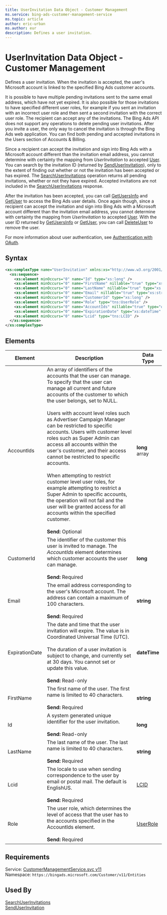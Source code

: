 ```yaml
---
title: UserInvitation Data Object - Customer Management
ms.service: bing-ads-customer-management-service
ms.topic: article
author: eric-urban
ms.author: eur
description: Defines a user invitation.
---
```

# UserInvitation Data Object - Customer Management
Defines a user invitation. When the invitation is accepted, the user's Microsoft account is linked to the specified Bing Ads customer accounts.

It is possible to have multiple pending invitations sent to the same email address, which have not yet expired. It is also possible for those invitations to have specified different user roles, for example if you sent an invitation with an incorrect user role and then sent a second invitation with the correct user role. The recipient can accept any of the invitations. The Bing Ads API does not support any operations to delete pending user invitations. After you invite a user, the only way to cancel the invitation is through the Bing Ads web application. You can find both pending and accepted invitations in the Users section of Accounts & Billing.

Since a recipient can accept the invitation and sign into Bing Ads with a Microsoft account different than the invitation email address, you cannot determine with certainty the mapping from *UserInvitation* to accepted [User](../customer-management-service/user.md). You can search by the invitation ID (returned by [SendUserInvitation](../customer-management-service/senduserinvitation.md)), only to the extent of finding out whether or not the invitation has been accepted or has expired. The [SearchUserInvitations](../customer-management-service/searchuserinvitations.md) operation returns all pending invitations, whether or not they have expired. Accepted invitations are not included in the [SearchUserInvitations](../customer-management-service/searchuserinvitations.md) response.  

After the invitation has been accepted, you can call [GetUsersInfo](../customer-management-service/getusersinfo.md) and [GetUser](../customer-management-service/getuser.md) to access the Bing Ads user details. Once again though, since a recipient can accept the invitation and sign into Bing Ads with a Microsoft account different than the invitation email address, you cannot determine with certainty the mapping from *UserInvitation* to accepted [User](../customer-management-service/user.md). With the user ID returned by [GetUsersInfo](../customer-management-service/getusersinfo.md) or [GetUser](../customer-management-service/getuser.md), you can call [DeleteUser](../customer-management-service/deleteuser.md) to remove the user.

For more information about user authentication, see [Authentication with OAuth](~/guides/authentication-oauth.md).

## Syntax
```xml
<xs:complexType name="UserInvitation" xmlns:xs="http://www.w3.org/2001/XMLSchema">
  <xs:sequence>
    <xs:element minOccurs="0" name="Id" type="xs:long" />
    <xs:element minOccurs="0" name="FirstName" nillable="true" type="xs:string" />
    <xs:element minOccurs="0" name="LastName" nillable="true" type="xs:string" />
    <xs:element minOccurs="0" name="Email" nillable="true" type="xs:string" />
    <xs:element minOccurs="0" name="CustomerId" type="xs:long" />
    <xs:element minOccurs="0" name="Role" type="tns:UserRole" />
    <xs:element minOccurs="0" name="AccountIds" nillable="true" type="q6:ArrayOflong" xmlns:q6="http://schemas.microsoft.com/2003/10/Serialization/Arrays" />
    <xs:element minOccurs="0" name="ExpirationDate" type="xs:dateTime" />
    <xs:element minOccurs="0" name="Lcid" type="tns:LCID" />
  </xs:sequence>
</xs:complexType>
```

## <a name="elements"></a>Elements

|Element|Description|Data Type|
|-----------|---------------|-------------|
|<a name="accountids"></a>AccountIds|An array of identifiers of the accounts that the user can manage. To specify that the user can manage all current and future accounts of the customer to which the user belongs, set to NULL.<br /><br />Users with account level roles such as Advertiser Campaign Manager can be restricted to specific accounts. Users with customer level roles such as Super Admin can access all accounts within the user's customer, and their access cannot be restricted to specific accounts.<br /><br /> When attempting to restrict customer level user roles, for example attempting to restrict a Super Admin to specific accounts, the operation will not fail and the user will be granted access for all accounts within the specified customer.<br/><br/>**Send:** Optional|**long** array|
|<a name="customerid"></a>CustomerId|The identifier of the customer this user is invited to manage. The *AccountIds* element determines which customer accounts the user can manage.<br/><br/>**Send:** Required|**long**|
|<a name="email"></a>Email|The email address corresponding to the user's Microsoft account. The address can contain a maximum of 100 characters.<br/><br/>**Send:** Required|**string**|
|<a name="expirationdate"></a>ExpirationDate|The date and time that the user invitation will expire. The value is in Coordinated Universal Time (UTC).<br /><br /> The duration of a user invitation is subject to change, and currently set at 30 days. You cannot set or update this value.<br/><br/>**Send:** Read-only|**dateTime**|
|<a name="firstname"></a>FirstName|The first name of the user. The first name is limited to 40 characters.<br/><br/>**Send:** Required|**string**|
|<a name="id"></a>Id|A system generated unique identifier for the user invitation.<br/><br/>**Send:** Read-only|**long**|
|<a name="lastname"></a>LastName|The last name of the user. The last name is limited to 40 characters.<br/><br/>**Send:** Required|**string**|
|<a name="lcid"></a>Lcid|The locale to use when sending correspondence to the user by email or postal mail. The default is EnglishUS.<br/><br/>**Send:** Required|[LCID](lcid.md)|
|<a name="role"></a>Role|The user role, which determines the level of access that the user has to the accounts specified in the AccountIds element.<br/><br/>**Send:** Required|[UserRole](userrole.md)|

## Requirements
Service: [CustomerManagementService.svc v11](https://clientcenter.api.bingads.microsoft.com/Api/CustomerManagement/v11/CustomerManagementService.svc)  
Namespace: ```https://bingads.microsoft.com/Customer/v11/Entities```  

## Used By
[SearchUserInvitations](searchuserinvitations.md)  
[SendUserInvitation](senduserinvitation.md)  
